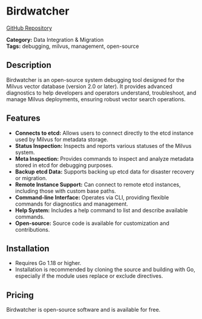 # Birdwatcher

[GitHub Repository](https://github.com/milvus-io/birdwatcher)

**Category:** Data Integration & Migration  
**Tags:** debugging, milvus, management, open-source

## Description
Birdwatcher is an open-source system debugging tool designed for the Milvus vector database (version 2.0 or later). It provides advanced diagnostics to help developers and operators understand, troubleshoot, and manage Milvus deployments, ensuring robust vector search operations.

## Features
- **Connects to etcd:** Allows users to connect directly to the etcd instance used by Milvus for metadata storage.
- **Status Inspection:** Inspects and reports various statuses of the Milvus system.
- **Meta Inspection:** Provides commands to inspect and analyze metadata stored in etcd for debugging purposes.
- **Backup etcd Data:** Supports backing up etcd data for disaster recovery or migration.
- **Remote Instance Support:** Can connect to remote etcd instances, including those with custom base paths.
- **Command-line Interface:** Operates via CLI, providing flexible commands for diagnostics and management.
- **Help System:** Includes a help command to list and describe available commands.
- **Open-source:** Source code is available for customization and contributions.

## Installation
- Requires Go 1.18 or higher.
- Installation is recommended by cloning the source and building with Go, especially if the module uses replace or exclude directives.

## Pricing
Birdwatcher is open-source software and is available for free.